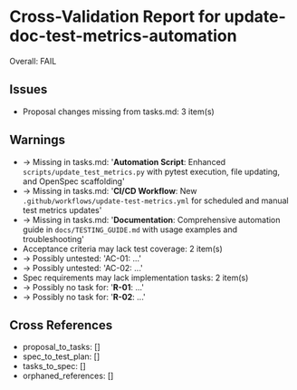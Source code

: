 # Cross-Validation Report for update-doc-test-metrics-automation

Overall: FAIL


## Issues

- Proposal changes missing from tasks.md: 3 item(s)

## Warnings

-   → Missing in tasks.md: '**Automation Script**: Enhanced `scripts/update_test_metrics.py` with pytest execution, file updating, and OpenSpec scaffolding'
-   → Missing in tasks.md: '**CI/CD Workflow**: New `.github/workflows/update-test-metrics.yml` for scheduled and manual test metrics updates'
-   → Missing in tasks.md: '**Documentation**: Comprehensive automation guide in `docs/TESTING_GUIDE.md` with usage examples and troubleshooting'
- Acceptance criteria may lack test coverage: 2 item(s)
-   → Possibly untested: 'AC-01: ...'
-   → Possibly untested: 'AC-02: ...'
- Spec requirements may lack implementation tasks: 2 item(s)
-   → Possibly no task for: '**R-01**: ...'
-   → Possibly no task for: '**R-02**: ...'

## Cross References

- proposal_to_tasks: []
- spec_to_test_plan: []
- tasks_to_spec: []
- orphaned_references: []
